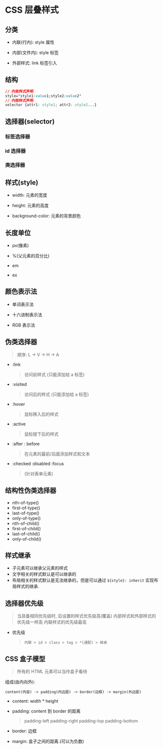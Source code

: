 # CSS 层叠样式

## 分类

- 内联(行内): style 属性

- 内部(文件内): style 标签

- 外部样式: link 标签引入

## 结构

```css
// 内敛样式声明
style="style1:value1;style2:value2"
// 内部样式声明
selector {attr1: style1; attr2: style2...}
```


## 选择器(selector)

### 标签选择器

### id 选择器

### 类选择器

## 样式(style)

- width: 元素的宽度

- height: 元素的高度

- background-color: 元素的背景颜色

## 长度单位

- px(像素)

- %(父元素的百分比)

- em

- ex

## 颜色表示法

- 单词表示法

- 十六进制表示法

- RGB 表示法

## 伪类选择器

> 顺序: L -> V -> H -> A

- :link
   > 访问前样式 (只能添加给 a 标签)

- :visited
   > 访问后的样式 (只能添加给 a 标签)

- :hover
   > 鼠标移入后的样式

- :active
   > 鼠标按下后的样式

- :after : before
   > 在元素的最前/后面添加样式和文本

- :checked :disabled :focus
   > (针对表单元素)

## 结构性伪类选择器

- nth-of-type()
- first-of-type()
- last-of-type()
- only-of-type()
- nth-of-child()
- first-of-child()
- last-of-child()
- only-of-child()

## 样式继承

- 子元素可以继承父元素的样式
- 文字相关的样式默认是可以继承的
- 布局相关的样式默认是无法继承的，但是可以通过 `${style}: inherit` 实现布局样式的继承.

## 选择器优先级

> 当具备相同优先级时, 后设置的样式优先级高(覆盖)
> 内部样式和外部样式的优先级一样高
> 内联样式的优先级最高

- 优先级
   > `内联 > id > class > tag > *(通配) > 继承`

## CSS 盒子模型

> 所有的 HTML 元素可以当作盒子看待

组成(由内向外):

`content(内容) -> padding(内边距) -> border(边框) -> margin(外边距)`

- content: width * height

- padding: content 到 border 的距离
  > padding-left padding-right padding-top padding-bottom

- border: 边框

- margin: 盒子之间的距离.(可以为负数)